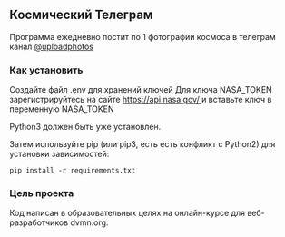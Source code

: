 ## Космический Телеграм
Программа ежедневно постит по 1 фотографии космоса в 
телеграм канал [@uploadphotos](https://t.me/uploadphotos)

### Как установить
Создайте файл .env для хранений ключей
Для ключа NASA_TOKEN зарегистрируйтесь 
на сайте [https://api.nasa.gov/ ](https://api.nasa.gov/)
и вставьте ключ в переменную NASA_TOKEN

Python3 должен быть уже установлен. 

Затем используйте pip (или pip3, есть есть конфликт с Python2) 
для установки зависимостей:

```
pip install -r requirements.txt
```

### Цель проекта
Код написан в образовательных целях на онлайн-курсе
для веб-разработчиков dvmn.org.